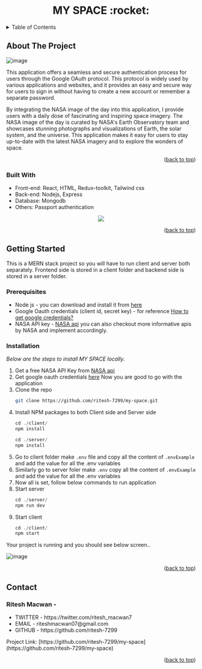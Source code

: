 <h1 align="center">  MY SPACE :rocket:</h1>
<a name="readme-top"></a>


<!-- TABLE OF CONTENTS -->
<details>
  <summary>Table of Contents</summary>
  <ol>
    <li>
      <a href="#about-the-project">About The Project</a>
      <ul>
        <li><a href="#built-with">Built With</a></li>
      </ul>
    </li>
    <li>
      <a href="#getting-started">Getting Started</a>
      <ul>
        <li><a href="#prerequisites">Prerequisites</a></li>
        <li><a href="#installation">Installation</a></li>
      </ul>
    </li>
    <li><a href="#contact">Contact</a></li>
  </ol>
</details>



<!-- ABOUT THE PROJECT -->
## About The Project

![image](https://user-images.githubusercontent.com/99594669/229631346-75991dba-49de-4b38-ba73-75911383ae9b.png)


This application offers a seamless and secure authentication process for users through the Google OAuth protocol. This protocol is widely used by various applications and websites, and it provides an easy and secure way for users to sign in without having to create a new account or remember a separate password.

By integrating the NASA image of the day into this application, I provide users with a daily dose of fascinating and inspiring space imagery. The NASA image of the day is curated by NASA's Earth Observatory team and showcases stunning photographs and visualizations of Earth, the solar system, and the universe. This application makes it easy for users to stay up-to-date with the latest NASA imagery and to explore the wonders of space.

<p align="right">(<a href="#readme-top">back to top</a>)</p>



### Built With

* Front-end: React, HTML, Redux-toolkit, Tailwind css
* Back-end: Nodejs, Express
* Database: Mongodb
* Others: Passport authentication

<p align="center">
  <a href="https://skillicons.dev">
    <img src="https://skillicons.dev/icons?i=react,nodejs,mongodb,tailwind,redux,express,js" />
  </a>
</p>

<p align="right">(<a href="#readme-top">back to top</a>)</p>



<!-- GETTING STARTED -->
## Getting Started

This is a MERN stack project so you will have to run client and server both separately. Frontend side is stored in a client folder and backend side is stored in a
server folder.

### Prerequisites

* Node js - you can download and install it from [here](https://nodejs.org/en)
* Google Oauth credentials (client id, secret key) - for reference [How to get google credentials?](https://developers.google.com/fit/android/get-api-key)
* NASA API key - [NASA api](https://api.nasa.gov/) you can also checkout more informative apis by NASA and implement accordingly.

### Installation

_Below are the steps to install MY SPACE locally._

1. Get a free NASA API Key from [NASA api](https://api.nasa.gov/)
2. Get google oauth credentials [here](https://developers.google.com/fit/android/get-api-key)
Now you are good to go with the application
3. Clone the repo
   ```sh
   git clone https://github.com/ritesh-7299/my-space.git
   ```
4. Install NPM packages to both Client side and Server side
   ```js
   cd ./client/
   npm install
   
   cd ./server/
   npm install
   ```
5. Go to client folder make `.env` file and copy all the content of `.envExample` and add the value for all the .env variables
6. Similarly go to server foler make `.env` copy all the content of `.envExample` and add the value for all the .env variables
7. Now all is set, follow below commands to run application
8. Start server
   ```js
   cd ./server/
   npm run dev
   ```
9. Start client
   ```js
   cd ./client/
   npm start
   ```
Your project is running and you should see below screen..

![image](https://user-images.githubusercontent.com/99594669/229639597-5538494d-f15a-4cbd-b0c0-1e02d1134960.png)


<p align="right">(<a href="#readme-top">back to top</a>)</p>


<!-- CONTACT -->
## Contact

<h3>Ritesh Macwan - </h3>
<ul>
  <li>TWITTER - https://twitter.com/ritesh_macwan7</li>
  <li>EMAIL - riteshmacwan07@gmail.com</li>
  <li>GITHUB - https://github.com/ritesh-7299</li>
</ul>
Project Link: [https://github.com/ritesh-7299/my-space](https://github.com/ritesh-7299/my-space)

<p align="right">(<a href="#readme-top">back to top</a>)</p>



<!-- MARKDOWN LINKS & IMAGES -->
<!-- https://www.markdownguide.org/basic-syntax/#reference-style-links -->
[contributors-shield]: https://img.shields.io/github/contributors/othneildrew/Best-README-Template.svg?style=for-the-badge
[contributors-url]: https://github.com/othneildrew/Best-README-Template/graphs/contributors
[forks-shield]: https://img.shields.io/github/forks/othneildrew/Best-README-Template.svg?style=for-the-badge
[forks-url]: https://github.com/othneildrew/Best-README-Template/network/members
[stars-shield]: https://img.shields.io/github/stars/othneildrew/Best-README-Template.svg?style=for-the-badge
[stars-url]: https://github.com/othneildrew/Best-README-Template/stargazers
[issues-shield]: https://img.shields.io/github/issues/othneildrew/Best-README-Template.svg?style=for-the-badge
[issues-url]: https://github.com/othneildrew/Best-README-Template/issues
[license-shield]: https://img.shields.io/github/license/othneildrew/Best-README-Template.svg?style=for-the-badge
[license-url]: https://github.com/othneildrew/Best-README-Template/blob/master/LICENSE.txt
[linkedin-shield]: https://img.shields.io/badge/-LinkedIn-black.svg?style=for-the-badge&logo=linkedin&colorB=555
[linkedin-url]: https://linkedin.com/in/othneildrew
[product-screenshot]: images/screenshot.png
[Next.js]: https://img.shields.io/badge/next.js-000000?style=for-the-badge&logo=nextdotjs&logoColor=white
[Next-url]: https://nextjs.org/
[React.js]: https://img.shields.io/badge/React-20232A?style=for-the-badge&logo=react&logoColor=61DAFB
[React-url]: https://reactjs.org/
[Vue.js]: https://img.shields.io/badge/Vue.js-35495E?style=for-the-badge&logo=vuedotjs&logoColor=4FC08D
[Vue-url]: https://vuejs.org/
[Angular.io]: https://img.shields.io/badge/Angular-DD0031?style=for-the-badge&logo=angular&logoColor=white
[Angular-url]: https://angular.io/
[Svelte.dev]: https://img.shields.io/badge/Svelte-4A4A55?style=for-the-badge&logo=svelte&logoColor=FF3E00
[Svelte-url]: https://svelte.dev/
[Laravel.com]: https://img.shields.io/badge/Laravel-FF2D20?style=for-the-badge&logo=laravel&logoColor=white
[Laravel-url]: https://laravel.com
[Bootstrap.com]: https://img.shields.io/badge/Bootstrap-563D7C?style=for-the-badge&logo=bootstrap&logoColor=white
[Bootstrap-url]: https://getbootstrap.com
[JQuery.com]: https://img.shields.io/badge/jQuery-0769AD?style=for-the-badge&logo=jquery&logoColor=white
[JQuery-url]: https://jquery.com 
